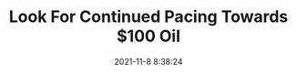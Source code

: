 ---
"title": "Look For Continued Pacing Towards $100 Oil"
"date": "2021-11-8 8:38:24"
"feed_name": "RIGZONE"
"feed_website": "http://www.rigzone.com/"
"feed_rss": "http://www.rigzone.com/news/rss/rigzone_latest.aspx"
"link": "https://www.rigzone.com/news/look_for_continued_pacing_towards_100_oil-08-nov-2021-166935-article/?rss=true"
"source": "None"
"file": "_posts/2021-1-1-c45e029188332e4875447dc37a9fdc19e05c6e20.md"
"accident": "1"
"drilling": "0"
"dead": "0"
"injured": "0"
"arrested": "0"
"place": "unknown place"
"where": "unknown site"
"causes": "unknown"
"place_uri": "unknown place"
---